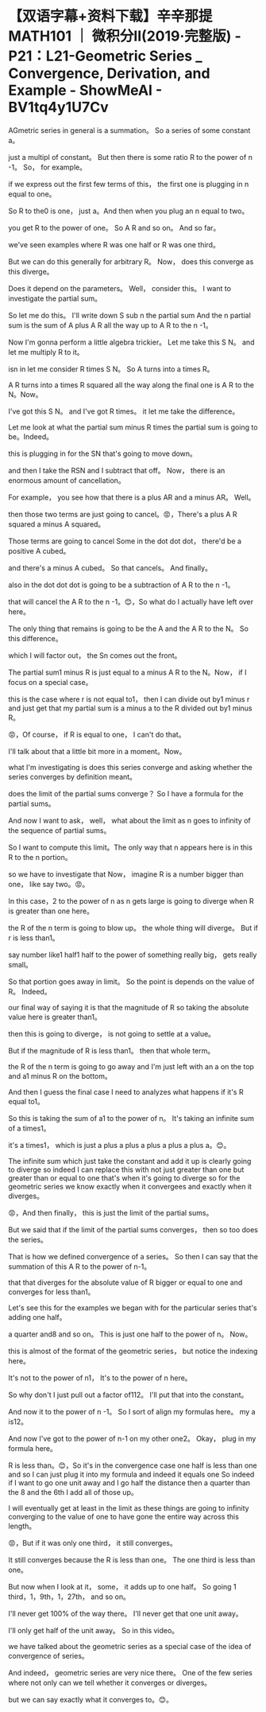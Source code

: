 # 【双语字幕+资料下载】辛辛那提 MATH101 ｜ 微积分Ⅱ(2019·完整版) - P21：L21-Geometric Series  _ Convergence, Derivation, and Example - ShowMeAI - BV1tq4y1U7Cv

AGmetric series in general is a summation。 So a series of some constant a。

 just a multipl of constant。 But then there is some ratio R to the power of n -1。 So， for example。

 if we express out the first few terms of this， the first one is plugging in n equal to one。

 So R to the0 is one， just a。And then when you plug an n equal to  two。

 you get R to the power of one。 So A R and so on。 And so far。

 we've seen examples where R was one half or R was one third。

 But we can do this generally for arbitrary R。 Now， does this converge as this diverge。

 Does it depend on the parameters。 Well， consider this。 I want to investigate the partial sum。

 So let me do this。 I'll write down S sub n the partial sum And the n partial sum is the sum of A plus A R all the way up to A R to the n -1。

 Now I'm gonna perform a little algebra trickier。 Let me take this S N。 and let me multiply R to it。

 isn in let me consider R times S N。 So A turns into a times R。

 A R turns into a times R squared all the way along the final one is A R to the N。Now。

 I've got this S N。 and I've got R times。 it let me take the difference。

 Let me look at what the partial sum minus R times the partial sum is going to be。Indeed。

 this is plugging in for the SN that's going to move down。

 and then I take the RSN and I subtract that off。 Now， there is an enormous amount of cancellation。

 For example， you see how that there is a plus AR and a minus AR。 Well。

 then those two terms are just going to cancel。😡，There's a plus A R squared a minus A squared。

 Those terms are going to cancel Some in the dot dot dot， there'd be a positive A cubed。

 and there's a minus A cubed。 So that cancels。 And finally。

 also in the dot dot dot is going to be a subtraction of A R to the n -1。

 that will cancel the A R to the n -1。😊，So what do I actually have left over here。

 The only thing that remains is going to be the A and the A R to the N。 So this difference。

 which I will factor out， the Sn comes out the front。

 The partial sum1 minus R is just equal to a minus A R to the N。Now， if I focus on a special case。

 this is the case where r is not equal to1， then I can divide out by1 minus r and just get that my partial sum is a minus a to the R divided out by1 minus R。

😡，Of course， if R is equal to one， I can't do that。

 I'll talk about that a little bit more in a moment。Now。

 what I'm investigating is does this series converge and asking whether the series converges by definition meant。

 does the limit of the partial sums converge？ So I have a formula for the partial sums。

 And now I want to ask， well， what about the limit as n goes to infinity of the sequence of partial sums。

 So I want to compute this limit。The only way that n appears here is in this R to the n portion。

 so we have to investigate that Now， imagine R is a number bigger than one， like say two。😡。

In this case，2 to the power of n as n gets large is going to diverge when R is greater than one here。

 the R of the n term is going to blow up。 the whole thing will diverge。 But if r is less than1。

 say number like1 half1 half to the power of something really big， gets really small。

 So that portion goes away in limit。 So the point is depends on the value of R。 Indeed。

 our final way of saying it is that the magnitude of R so taking the absolute value here is greater than1。

 then this is going to diverge， is not going to settle at a value。

 But if the magnitude of R is less than1。 then that whole term。

 the R of the n term is going to go away and I'm just left with an a on the top and a1 minus R on the bottom。

 And then I guess the final case I need to analyzes what happens if it's R equal to1。

 So this is taking the sum of a1 to the power of n。 It's taking an infinite sum of a times1。

 it's a times1， which is just a plus a plus a plus a plus a plus a。😊。

The infinite sum which just take the constant and add it up is clearly going to diverge so indeed I can replace this with not just greater than one but greater than or equal to one that's when it's going to diverge so for the geometric series we know exactly when it convergees and exactly when it diverges。

😡，And then finally， this is just the limit of the partial sums。

 But we said that if the limit of the partial sums converges， then so too does the series。

 That is how we defined convergence of a series。 So then I can say that the summation of this A R to the power of n-1。

 that that diverges for the absolute value of R bigger or equal to one and converges for less than1。

 Let's see this for the examples we began with for the particular series that's adding one half。

 a quarter and8 and so on。 This is just one half to the power of n。 Now。

 this is almost of the format of the geometric series， but notice the indexing here。

 It's not to the power of n1， It's to the power of n here。

 So why don't I just pull out a factor of112。 I'll put that into the constant。

 And now it to the power of n -1。 So I sort of align my formulas here。 my a is12。

 And now I've got to the power of n-1 on my other one2。 Okay， plug in my formula here。

 R is less than。😊，So it's in the convergence case one half is less than one and so I can just plug it into my formula and indeed it equals one So indeed if I want to go one unit away and I go half the distance then a quarter than the 8 and the 6th I add all of those up。

 I will eventually get at least in the limit as these things are going to infinity converging to the value of one to have gone the entire way across this length。

😡，But if it was only one third， it still converges。

 It still converges because the R is less than one。 The one third is less than one。

 But now when I look at it， some， it adds up to one half。 So going 1 third，1，9th，1，27th， and so on。

 I'll never get 100% of the way there。 I'll never get that one unit away。

 I'll only get half of the unit away。 So in this video。

 we have talked about the geometric series as a special case of the idea of convergence of series。

 And indeed， geometric series are very nice there。 One of the few series where not only can we tell whether it converges or diverges。

 but we can say exactly what it converges to。😊。